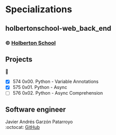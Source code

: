 # Specializations
## holbertonschool-web_back_end
### :copyright: **[Holberton School](https://www.holbertonschool.com/)**

## Projects
:open_file_folder:
* [x] 574 0x00. Python - Variable Annotations
* [x] 575 0x01. Python - Async
* [ ] 576 0x02. Python - Async Comprehension

## Software engineer
Javier Andrés Garzón Patarroyo  
:octocat: [GitHub](https://github.com/javierandresgp/)
